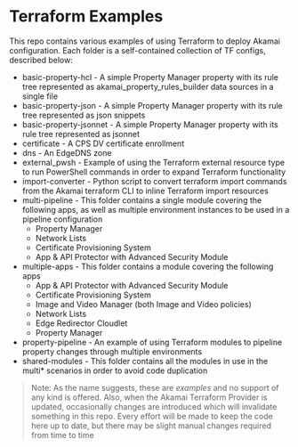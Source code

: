# Terraform Examples

This repo contains various examples of using Terraform to deploy Akamai configuration. Each folder is a self-contained collection of TF configs, described below:

- basic-property-hcl - A simple Property Manager property with its rule tree represented as akamai_property_rules_builder data sources in a single file
- basic-property-json - A simple Property Manager property with its rule tree represented as json snippets
- basic-property-jsonnet - A simple Property Manager property with its rule tree represented as jsonnet
- certificate - A CPS DV certificate enrollment
- dns - An EdgeDNS zone
- external_pwsh - Example of using the Terraform external resource type to run PowerShell commands in order to expand Terraform functionality
- import-converter - Python script to convert terraform import commands from the Akamai terraform CLI to inline Terraform import resources
- multi-pipeline - This folder contains a single module covering the following apps, as well as multiple environment instances to be used in a pipeline configuration
    - Property Manager
    - Network Lists
    - Certificate Provisioning System
    - App & API Protector with Advanced Security Module
- multiple-apps - This folder contains a module covering the following apps
    - App & API Protector with Advanced Security Module
    - Certificate Provisioning System
    - Image and Video Manager (both Image and Video policies)
    - Network Lists
    - Edge Redirector Cloudlet
    - Property Manager
- property-pipeline - An example of using Terraform modules to pipeline property changes through multiple environments
- shared-modules - This folder contains all the modules in use in the multi* scenarios in order to avoid code duplication

> Note: As the name suggests, these are _examples_ and no support of any kind is offered. Also, when the Akamai Terraform Provider is updated, occasionally changes are introduced which will invalidate something in this repo. Every effort will be made to keep the code here up to date, but there may be slight manual changes required from time to time